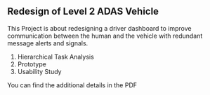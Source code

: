 ## Redesign of Level 2 ADAS Vehicle 

This Project is about redesigning a driver dashboard to improve communication between the human and the vehicle with redundant message alerts and signals. 

1. Hierarchical Task Analysis 
2. Prototype
3. Usability Study 

You can find the additional details in the PDF 
